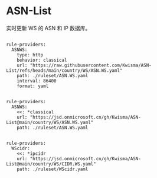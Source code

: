 
# ASN-List

实时更新 WS 的 ASN 和 IP 数据库。

<pre><code class="language-javascript">
rule-providers:
  ASNWS:
    type: http
    behavior: classical
    url: "https://raw.githubusercontent.com/Kwisma/ASN-List/refs/heads/main/country/WS/ASN.WS.yaml"
    path: ./ruleset/ASN.WS.yaml
    interval: 86400
    format: yaml
</code></pre>

<pre><code class="language-javascript">
rule-providers:
  ASNWS:
    <<: *classical
    url: "https://jsd.onmicrosoft.cn/gh/Kwisma/ASN-List@main/country/WS/ASN.WS.yaml"
    path: ./ruleset/ASN.WS.yaml
</code></pre>

<pre><code class="language-javascript">
rule-providers:
  WScidr:
    <<: *ipcidr
    url: "https://jsd.onmicrosoft.cn/gh/Kwisma/ASN-List@main/country/WS/CIDR.WS.yaml"
    path: ./ruleset/WScidr.yaml
</code></pre>
